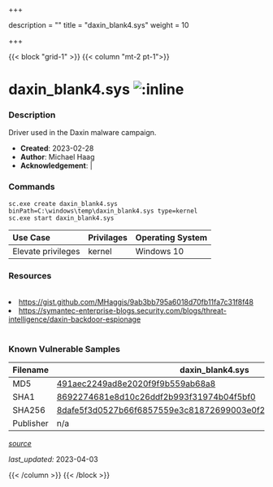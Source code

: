 +++

description = ""
title = "daxin_blank4.sys"
weight = 10

+++


{{< block "grid-1" >}}
{{< column "mt-2 pt-1">}}


# daxin_blank4.sys ![:inline](/images/twitter_verified.png) 


### Description

Driver used in the Daxin malware campaign.

- **Created**: 2023-02-28
- **Author**: Michael Haag
- **Acknowledgement**:  | [](https://twitter.com/)

### Commands

```
sc.exe create daxin_blank4.sys binPath=C:\windows\temp\daxin_blank4.sys type=kernel
sc.exe start daxin_blank4.sys
```

| Use Case | Privilages | Operating System | 
|:---- | ---- | ---- |
| Elevate privileges | kernel | Windows 10 |

### Resources
<br>
<li><a href="https://gist.github.com/MHaggis/9ab3bb795a6018d70fb11fa7c31f8f48">https://gist.github.com/MHaggis/9ab3bb795a6018d70fb11fa7c31f8f48</a></li>
<li><a href="https://symantec-enterprise-blogs.security.com/blogs/threat-intelligence/daxin-backdoor-espionage">https://symantec-enterprise-blogs.security.com/blogs/threat-intelligence/daxin-backdoor-espionage</a></li>
<br>

### Known Vulnerable Samples

| Filename | daxin_blank4.sys |
|:---- | ---- | 
| MD5 | <a href="https://www.virustotal.com/gui/file/491aec2249ad8e2020f9f9b559ab68a8">491aec2249ad8e2020f9f9b559ab68a8</a> |
| SHA1 | <a href="https://www.virustotal.com/gui/file/8692274681e8d10c26ddf2b993f31974b04f5bf0">8692274681e8d10c26ddf2b993f31974b04f5bf0</a> |
| SHA256 | <a href="https://www.virustotal.com/gui/file/8dafe5f3d0527b66f6857559e3c81872699003e0f2ffda9202a1b5e29db2002e">8dafe5f3d0527b66f6857559e3c81872699003e0f2ffda9202a1b5e29db2002e</a> |
| Publisher | n/a || Signature | U, n, s, i, g, n, e, d   || Date | 8:42 AM 4/20/2010 || Company | n/a || Description | n/a || Product | n/a |


[*source*](https://github.com/magicsword-io/LOLDrivers/tree/main/yaml/daxin_blank4.sys.yml)

*last_updated:* 2023-04-03








{{< /column >}}
{{< /block >}}
